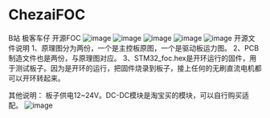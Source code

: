 # ChezaiFOC
B站 极客车仔 开源FOC
![image](https://user-images.githubusercontent.com/37033755/202896008-ef07ca3b-5be4-46d6-94a0-2a1f9c6eb2dd.png)
![image](https://user-images.githubusercontent.com/37033755/202896019-30d1d4e1-bd0c-4f5e-8bf9-43ec97fa5e61.png)
![image](https://user-images.githubusercontent.com/37033755/202896035-dad1d003-ddd5-4101-9c74-fc86d39b5bf4.png)
![image](https://user-images.githubusercontent.com/37033755/202896049-7ab2cefe-3c22-4250-a0ef-9ae79310edc2.png)
![image](https://user-images.githubusercontent.com/37033755/202896097-f7c4f551-29db-47a2-a035-25706af7f17e.png)
开源文件说明
1、原理图分为两份，一个是主控板原图，一个是驱动板运力图。
2、PCB制造文件也是两份，与原理图对应。
3、STM32_foc.hex是开环运行的固件，用于测试板子。因为是开环的运行，把固件烧录到板子，接上任何的无刷直流电机都可以开环转起来。

其他说明：
板子供电12~24V。DC-DC模块是淘宝买的模块，可以自行购买适配。
![image](https://user-images.githubusercontent.com/37033755/202896117-4c6d0897-ebdd-47a8-afc8-c45a7234688e.png)
